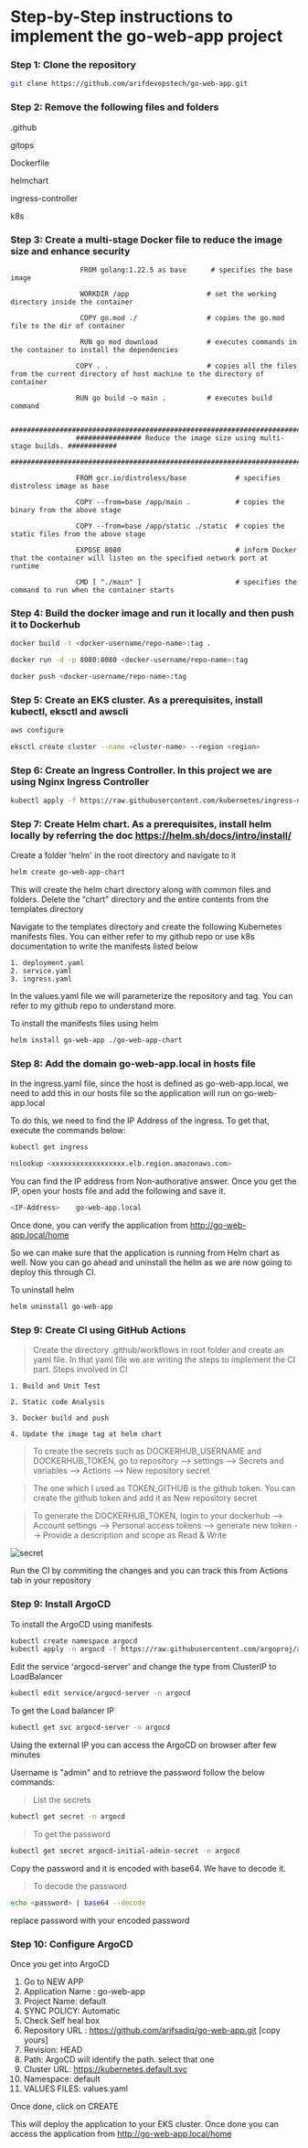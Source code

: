 # Step-by-Step instructions to implement the go-web-app project

### Step 1: Clone the repository

```bash
git clone https://github.com/arifdevopstech/go-web-app.git
```

### Step 2: Remove the following files and folders

.github

gitops

Dockerfile

helmchart

ingress-controller

k8s

### Step 3: Create a multi-stage Docker file to reduce the image size and enhance security

                     FROM golang:1.22.5 as base      # specifies the base image

                     WORKDIR /app                   # set the working directory inside the container

                     COPY go.mod ./                 # copies the go.mod file to the dir of container

                     RUN go mod download            # executes commands in the container to install the dependencies

                    COPY . .                        # copies all the files from the current directory of host machine to the directory of container
                    
                    RUN go build -o main .          # executes build command

                    #############################################################################
                    ################ Reduce the image size using multi-stage builds. ############  
                    #############################################################################

                    FROM gcr.io/distroless/base            # specifies distroless image as base

                    COPY --from=base /app/main .           # copies the binary from the above stage         

                    COPY --from=base /app/static ./static  # copies the static files from the above stage

                    EXPOSE 8080                            # inform Docker that the container will listen on the specified network port at runtime

                    CMD [ "./main" ]                       # specifies the command to run when the container starts                

### Step 4: Build the docker image and run it locally and then push it to Dockerhub

```bash
docker build -t <docker-username/repo-name>:tag .

docker run -d -p 8080:8080 <docker-username/repo-name>:tag

docker push <docker-username/repo-name>:tag
```

### Step 5: Create an EKS cluster. As a prerequisites, install kubectl, eksctl and awscli

```bash
aws configure

eksctl create cluster --name <cluster-name> --region <region>
```

### Step 6: Create an Ingress Controller. In this project we are using Nginx Ingress Controller

```bash
kubectl apply -f https://raw.githubusercontent.com/kubernetes/ingress-nginx/controller-v1.11.1/deploy/static/provider/aws/deploy.yaml
```

### Step 7: Create Helm chart. As a prerequisites, install helm locally by referring the doc https://helm.sh/docs/intro/install/

Create a folder 'helm' in the root directory and navigate to it

```bash
helm create go-web-app-chart
```
This will create the helm chart directory along with common files and folders. Delete the "chart" directory and the entire contents from the templates directory

Navigate to the templates directory and create the following Kubernetes manifests files. You can either refer to my github repo or use k8s documentation to write the manifests listed below

    1. deployment.yaml
    2. service.yaml
    3. ingress.yaml

In the values.yaml file we will parameterize the repository and tag. You can refer to my github repo to understand more.

To install the manifests files using helm

```bash
helm install go-web-app ./go-web-app-chart
```

### Step 8: Add the domain go-web-app.local in hosts file

In the ingress.yaml file, since the host is defined as go-web-app.local, we need to add this in our hosts file so the application will run on go-web-app.local

To do this, we need to find the IP Address of the ingress. To get that, execute the commands below:

```bash
kubectl get ingress
```
```bash
nslookup <xxxxxxxxxxxxxxxxxx.elb.region.amazonaws.com>
```
You can find the IP address from Non-authorative answer. Once you get the IP, open your hosts file and add the following and save it.

```bash
<IP-Address>    go-web-app.local
```
Once done, you can verify the application from http://go-web-app.local/home 

So we can make sure that the application is running from Helm chart as well. Now you can go ahead and uninstall the helm as we are now going to deploy this through CI.

To uninstall helm

```bash
helm uninstall go-web-app
```

### Step 9: Create CI using GitHub Actions

> Create the directory .github/workflows in root folder and create an yaml file. In that yaml file we are writing the steps to implement the CI part.
  Steps involved in CI
> 
    1. Build and Unit Test
    
    2. Static code Analysis
    
    3. Docker build and push
    
    4. Update the image tag at helm chart

> To create the secrets such as DOCKERHUB_USERNAME and DOCKERHUB_TOKEN, go to repository --> settings --> Secrets and variables --> Actions --> New repository secret

> The one which I used as TOKEN_GITHUB is the github token. You can create the github token and add it as New repository secret

> To generate the DOCKERHUB_TOKEN, login to your dockerhub --> Account settings --> Personal access tokens --> generate new token --> Provide a description and scope as Read & Write

![secret](https://github.com/user-attachments/assets/d42c0ed2-f32b-43c8-b859-2555df252a6a)

Run the CI by commiting the changes and you can track this from Actions tab in your repository

### Step 9: Install ArgoCD

To install the ArgoCD using manifests

```bash
kubectl create namespace argocd
kubectl apply -n argocd -f https://raw.githubusercontent.com/argoproj/argo-cd/stable/manifests/install.yaml
```

Edit the service 'argocd-server' and change the type from ClusterIP to LoadBalancer

```bash
kubectl edit service/argocd-server -n argocd
```

To get the Load balancer IP

```bash
kubectl get svc argocd-server -n argocd
```
Using the external IP you can access the ArgoCD on browser after few minutes

Username is "admin" and to retrieve the password follow the below commands:

> List the secrets

```bash
kubectl get secret -n argocd
```

> To get the password

```bash
kubectl get secret argocd-initial-admin-secret -n argocd
```

Copy the password and it is encoded with base64. We have to decode it.

> To decode the password

```bash
echo <password> | base64 --decode
```
replace password with your encoded password


### Step 10: Configure ArgoCD

Once you get into ArgoCD

1. Go to NEW APP
2. Application Name :  go-web-app
3. Project Name: default
4. SYNC POLICY: Automatic
5. Check Self heal box
6. Repository URL : https://github.com/arifsadiq/go-web-app.git [copy yours]
7. Revision: HEAD
8. Path: ArgoCD will identify the path. select that one
9. Cluster URL: https://kubernetes.default.svc
10. Namespace: default
11. VALUES FILES: values.yaml

Once done, click on CREATE

This will deploy the application to your EKS cluster. Once done you can access the application from http://go-web-app.local/home




